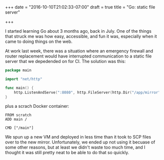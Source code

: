 +++
date = "2016-10-10T21:02:33-07:00"
draft = true
title = "Go: static file server"

+++

I started learning Go about 3 months ago, back in July. One of the things that struck me was how easy, accessible, and fun it was, especially when it came to doing things on the web.

At work last week, there was a situation where an emergency firewall and router replacement would have interrupted communication to a static file server that we depedended on for CI. The solution was this:

``` go
package main

import "net/http"

func main() {
    http.ListenAndServe(":8080", http.FileServer(http.Dir("/app/mirror")))
}
```

plus a scrach Docker container:

``` Docker
FROM scratch
ADD main /

CMD ["/main"]
```

We spun up a new VM and deployed in less time than it took to SCP files over to the new mirror. Unfortunately, we ended up not using it becuase of some other reasons, but at least we didn't waste too much time, and I thought it was still pretty neat to be able to do that so quickly.